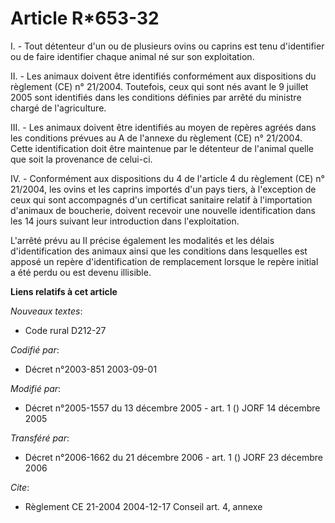 # Article R*653-32

I. - Tout détenteur d'un ou de plusieurs ovins ou caprins est tenu d'identifier ou de faire identifier chaque animal né sur
son exploitation.

II. - Les animaux doivent être identifiés conformément aux dispositions du règlement (CE) n° 21/2004. Toutefois, ceux qui
sont nés avant le 9 juillet 2005 sont identifiés dans les conditions définies par arrêté du ministre chargé de l'agriculture.

III. - Les animaux doivent être identifiés au moyen de repères agréés dans les conditions prévues au A de l'annexe du
règlement (CE) n° 21/2004. Cette identification doit être maintenue par le détenteur de l'animal quelle que soit la
provenance de celui-ci.

IV. - Conformément aux dispositions du 4 de l'article 4 du règlement (CE) n° 21/2004, les ovins et les caprins importés d'un
pays tiers, à l'exception de ceux qui sont accompagnés d'un certificat sanitaire relatif à l'importation d'animaux de
boucherie, doivent recevoir une nouvelle identification dans les 14 jours suivant leur introduction dans l'exploitation.

L'arrêté prévu au II précise également les modalités et les délais d'identification des animaux ainsi que les conditions dans
lesquelles est apposé un repère d'identification de remplacement lorsque le repère initial a été perdu ou est devenu
illisible.

**Liens relatifs à cet article**

_Nouveaux textes_:

  - Code rural D212-27

_Codifié par_:

  - Décret n°2003-851 2003-09-01

_Modifié par_:

  - Décret n°2005-1557 du 13 décembre 2005 - art. 1 () JORF 14 décembre 2005

_Transféré par_:

  - Décret n°2006-1662 du 21 décembre 2006 - art. 1 () JORF 23 décembre 2006

_Cite_:

  - Règlement CE 21-2004 2004-12-17 Conseil art. 4, annexe
